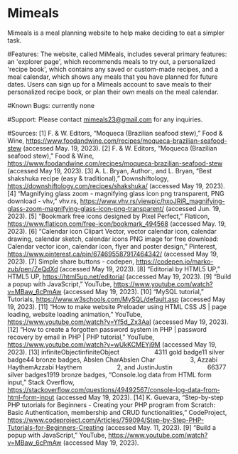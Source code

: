 # Mimeals

Mimeals is a meal planning website to help make deciding to eat a simpler task.

#Features:
The website, called MiMeals, includes several primary features: an 'explorer page', which recommends meals to try out, a personalized 'recipe book', which contains any saved or custom-made recipes, and a meal calendar, which shows any meals that you have planned for future dates. Users can sign up for a Mimeals account to save meals to their personalized recipe book, or plan their own meals on the meal calendar.

#Known Bugs:
currently none

#Support:
Please contact mimeals23@gmail.com for any inquiries.

#Sources:
[1] F. &amp; W. Editors, “Moqueca (Brazilian seafood stew),” Food &amp; Wine, https://www.foodandwine.com/recipes/moqueca-brazilian-seafood-stew (accessed May. 19, 2023). 
[2] F. &amp; W. Editors, “Moqueca (Brazilian seafood stew),” Food &amp; Wine, https://www.foodandwine.com/recipes/moqueca-brazilian-seafood-stew (accessed May 19, 2023). 
[3] A. L. Bryan, Author:, and L. Bryan, “Best shakshuka recipe (easy &amp; traditional),” Downshiftology, https://downshiftology.com/recipes/shakshuka/ (accessed May 19, 2023). 
[4] “Magnifying glass zoom - magnifying glass icon png transparent, PNG download - vhv,” vhv.rs, https://www.vhv.rs/viewpic/hxoJRiR_magnifying-glass-zoom-magnifying-glass-icon-png-transparent/ (accessed Jun. 19, 2023). 
[5] “Bookmark free icons designed by Pixel Perfect,” Flaticon, https://www.flaticon.com/free-icon/bookmark_494568 (accessed May. 19, 2023). 
[6] “Calendar icon Clipart Vector, vector calendar icon, calendar drawing, calendar sketch, calendar icons PNG image for free download: Calendar vector icon, calendar icon, flyer and poster design,” Pinterest, https://www.pinterest.ca/pin/674695587917464342/ (accessed May 19, 2023). 
[7] Simple share buttons - codepen, https://codepen.io/marko-zub/pen/ZeQdXd (accessed May 19, 2023). 
[8] “Editorial by HTML5 UP,” HTML5 UP, https://html5up.net/editorial (accessed May 19, 2023). 
[9] “Build a popup with JavaScript,” YouTube, https://www.youtube.com/watch?v=MBaw_6cPmAw (accessed May 19, 2023). 
[10] “MySQL tutorial,” Tutorials, https://www.w3schools.com/MySQL/default.asp (accessed May 19, 2023). 
[11] “How to make website Preloader using HTML CSS JS | page loading, website loading animation,” YouTube, https://www.youtube.com/watch?v=Yf5d_Zx3AaI (accessed May 19, 2023). 
[12] “How to create a forgotten password system in PHP | password recovery by email in PHP | PHP tutorial,” YouTube, https://www.youtube.com/watch?v=wUkKCMEYj9M (accessed May 19, 2023). 
[13] infiniteObjectinfiniteObject&nbsp; &nbsp; &nbsp; &nbsp; &nbsp; &nbsp; &nbsp; &nbsp; &nbsp; &nbsp; 4311 gold badge11 silver badge44 bronze badges, Abslen CharAbslen Char&nbsp; &nbsp; &nbsp; &nbsp; &nbsp; &nbsp; &nbsp; &nbsp; &nbsp; &nbsp; 3, Azzabi HaythemAzzabi Haythem&nbsp; &nbsp; &nbsp; &nbsp; &nbsp; &nbsp; &nbsp; &nbsp; &nbsp; &nbsp; 2, and JustinJustin&nbsp; &nbsp; &nbsp; &nbsp; &nbsp; &nbsp; &nbsp; &nbsp; &nbsp; &nbsp; 66377 silver badges1919 bronze badges, “Console.log data from HTML form input,” Stack Overflow, https://stackoverflow.com/questions/49492567/console-log-data-from-html-form-input (accessed May 19, 2023). 
[14] K. Guevara, “Step-by-step PHP tutorials for Beginners - Creating your PHP program from Scratch: Basic Authentication, membership and CRUD functionalities,” CodeProject, https://www.codeproject.com/Articles/759094/Step-by-Step-PHP-Tutorials-for-Beginners-Creating (accessed May. 11, 2023). 
[9] “Build a popup with JavaScript,” YouTube, https://www.youtube.com/watch?v=MBaw_6cPmAw (accessed May 19, 2023). 
